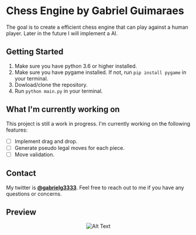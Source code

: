 # Chess Engine by Gabriel Guimaraes

The goal is to create a efficient chess engine that can play against a human player. Later in the future I will implement a AI.

## Getting Started

1. Make sure you have python 3.6 or higher installed.
2. Make sure you have pygame installed. If not, run `pip install pygame` in your terminal.
3. Dowload/clone the repository.
4. Run `python main.py` in your terminal.

## What I'm currently working on

This project is still a work in progress. I'm currently working on the following features:

- [ ] Implement drag and drop.
- [ ] Generate pseudo legal moves for each piece.
- [ ] Move validation.

## Contact

My twitter is **[@gabrielg3333](https://www.twitter.com/gabrielg3333)**. Feel free to reach out to me if you have any questions or concerns.

## Preview

<p align="center">
  <img src="https://imgur.com/K9q76Pr.png" alt="Alt Text">
</p>
